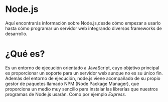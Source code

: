 # Node.js
Aquí encontrarás información sobre Node.js,desde cómo empezar a usarlo hasta
cómo programar un servidor web integrando diversos frameworks de desarrollo.
# ¿Qué es?
Es un entorno de ejecución orientado a JavaScript, cuyo objetivo principal es
proporcionar un soporte para un servidor web aunque no es su único fin.
Además del entorno de ejecución, node.js viene acompañado de su propio gestor de
paquetes llamado NPM (Node Package Manager), que proporciona un medio muy
sencillo para instalar las librerías que nuestros programas de Node.js usarán.
Como por ejemplo *Express*.
